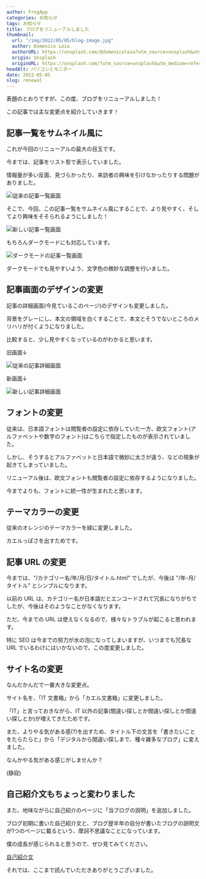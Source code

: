 ```yaml
---
author: FrogApp
categories: お知らせ
tags: お知らせ
title: ブログをリニューアルしました
thumbnail:
  url: "/img/2022/05/05/blog-image.jpg"
  author: Domenico Loia
  authorURL: https://unsplash.com/@domenicoloia?utm_source=unsplash&utm_medium=referral&utm_content=creditCopyText
  origin: Unsplash
  originURL: https://unsplash.com/?utm_source=unsplash&utm_medium=referral&utm_content=creditCopyText
headAlt: パソコンとモニター
date: 2022-05-05
slug: renewal
---
```


表題のとおりですが、この度、ブログをリニューアルしました！

この記事では主な変更点を紹介していきます！

## 記事一覧をサムネイル風に

これが今回のリニューアルの最大の目玉です。

今までは、記事をリスト型で表示していました。

情報量が多い反面、見づらかったり、来訪者の興味を引けなかったりする問題がありました。

![従来の記事一覧画面](/img/2022/05/05/old-list.jpg)

そこで、今回、この記事一覧をサムネイル風にすることで、より見やすく、そしてより興味をそそられるようにしました！

![新しい記事一覧画面](/img/2022/05/05/new-list-1.jpg)

もちろんダークモードにも対応しています。

![ダークモードの記事一覧画面](/img/2022/05/05/new-dark-list.jpg)

ダークモードでも見やすいよう、文字色の微妙な調整を行いました。

## 記事画面のデザインの変更

記事の詳細画面(今見ているこのページ)のデザインも変更しました。

背景をグレーにし、本文の領域を白くすることで、本文とそうでないところのメリハリが付くようになりました。

比較すると、少し見やすくなっているのがわかると思います。

旧画面↓

![従来の記事詳細画面](/img/2022/05/05/old-post.jpg)

新画面↓

![新しい記事詳細画面](/img/2022/05/05/new-post.jpg)

## フォントの変更

従来は、日本語フォントは閲覧者の設定に依存していた一方、欧文フォント(アルファベットや数字のフォント)はこちらで指定したものが表示されていました。

しかし、そうするとアルファベットと日本語で微妙に太さが違う、などの現象が起きてしまっていました。

リニューアル後は、欧文フォントも閲覧者の設定に依存するようになりました。

今までよりも、フォントに統一性が生まれたと思います。

## テーマカラーの変更

従来のオレンジのテーマカラーを緑に変更しました。

カエルっぽさを出すためです。

## 記事 URL の変更

今までは、"/カテゴリー名/年/月/日/タイトル.html" でしたが、今後は "/年-月/タイトル" とシンプルになります。

以前の URL は、カテゴリー名が日本語だとエンコードされて冗長になりがちでしたが、今後はそのようなことがなくなります。

ただ、今までの URL は使えなくなるので、様々なトラブルが起こると思われます。

特に SEO は今までの努力が水の泡になってしまいますが、いつまでも冗長な URL でいるわけにはいかないので、この度変更しました。

## サイト名の変更

なんだかんだで一番大きな変更点。

サイト名を、「IT 文書箱」から「カエル文書箱」に変更しました。

「IT」と言っておきながら、IT 以外の記事(間違い探しとか間違い探しとか間違い探しとか)が増えてきたためです。

また、よりやる気がある感(?)を出すため、タイトル下の文言を「書きたいことをたらたらと」から「デジタルから間違い探しまで、種々雑多なブログ」に変えました。

なんかやる気がある感じがしませんか？

(静寂)

## 自己紹介文もちょっと変わりました

また、地味ながらに自己紹介のページに「当ブログの説明」を追加しました。

ブログ初期に書いた自己紹介文と、ブログ歴半年の自分が書いたブログの説明文が1つのページに載るという、摩訶不思議なことになっています。

僕の成長が感じられると思うので、ぜひ見てみてください。

[自己紹介文](/about)

それでは、ここまで読んでいただきありがとうございました。
